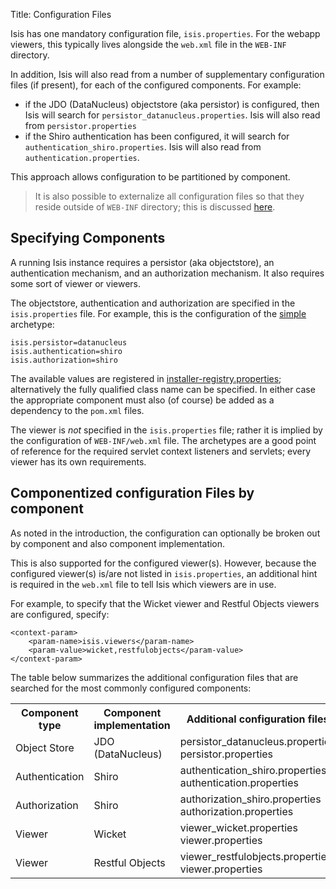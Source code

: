 Title: Configuration Files

[//]: # (content copied to _user-guide_xxx)

Isis has one mandatory configuration file, `isis.properties`.  For the webapp viewers, this typically lives alongside the `web.xml` file in the `WEB-INF` directory.

In addition, Isis will also read from a number of supplementary configuration files (if present), for each of the configured components.  For example:

* if the JDO (DataNucleus) objectstore (aka persistor) is configured, then Isis will search for `persistor_datanucleus.properties`.  Isis will also read from `persistor.properties`
* if the Shiro authentication has been configured, it will search for `authentication_shiro.properties`.  Isis will also read from `authentication.properties`.

This approach allows configuration to be partitioned by component.  

> It is also possible to externalize all configuration files so that they reside outside of `WEB-INF` directory; this is discussed [here](./externalized-configuration.html).

## Specifying Components

A running Isis instance requires a persistor (aka objectstore), an authentication mechanism, and an authorization mechanism.  It also requires some sort of viewer or viewers.

The objectstore, authentication and authorization are specified in the `isis.properties` file.  For example, this is the configuration of the [simple](../intro/getting-started/simple-archetype.html) archetype:

    isis.persistor=datanucleus
    isis.authentication=shiro
    isis.authorization=shiro

The available values are registered in [installer-registry.properties](https://raw.githubusercontent.com/apache/isis/master/core/runtime/src/main/resources/org/apache/isis/core/runtime/installer-registry.properties); alternatively the fully qualified class name can be specified.  In either case the appropriate component must also (of course) be added as a dependency to the `pom.xml` files.  

The viewer is *not* specified in the `isis.properties` file; rather it is implied by the configuration of `WEB-INF/web.xml` file.  The archetypes are a good point of reference for the required servlet context listeners and servlets; every viewer has its own requirements.

## Componentized configuration Files by component

As noted in the introduction, the configuration can optionally be broken out by component and also component implementation.  

This is also supported for the configured viewer(s).  However, because the configured viewer(s) is/are not listed in `isis.properties`, an additional hint is required in the `web.xml` file to tell Isis which viewers are in use.

For example, to specify that the Wicket viewer and Restful Objects viewers are configured, specify:

    <context-param>
        <param-name>isis.viewers</param-name>
        <param-value>wicket,restfulobjects</param-value>
    </context-param>

The table below summarizes the additional configuration files that are searched for the most commonly configured components:
    
<table class="table table-striped table-bordered table-condensed">
<tr>
    <th>Component type</th>
    <th>Component implementation</th>
    <th>Additional configuration files</th>
</tr>
<tr>
    <td>Object Store</td>
    <td>JDO (DataNucleus)</td>
    <td>persistor_datanucleus.properties<br/>
persistor.properties</td>
</tr>
<tr>
    <td>Authentication</td>
    <td>Shiro</td>
    <td>authentication_shiro.properties<br/>
authentication.properties</td>
</tr>
<tr>
    <td>Authorization</td>
    <td>Shiro</td>
    <td>authorization_shiro.properties<br/>
authorization.properties</td>
</tr>
<tr>
    <td>Viewer</td>
    <td>Wicket</td>
    <td>viewer_wicket.properties<br/>
viewer.properties</td>
</tr>
<tr>
    <td>Viewer</td>
    <td>Restful Objects</td>
    <td>viewer_restfulobjects.properties<br/>
viewer.properties</td>
</tr>
</table>
